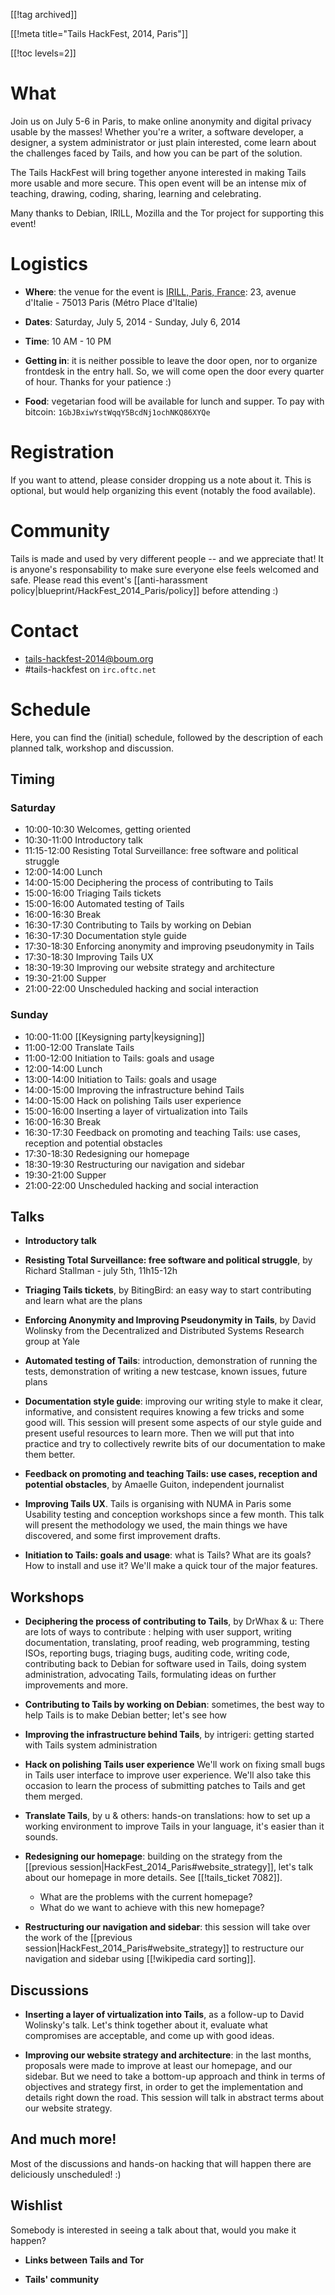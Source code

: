 [[!tag archived]]

[[!meta title="Tails HackFest, 2014, Paris"]]

[[!toc levels=2]]

What
====

Join us on July 5-6 in Paris, to make online anonymity and digital
privacy usable by the masses! Whether you're a writer, a software
developer, a designer, a system administrator or just plain
interested, come learn about the challenges faced by Tails, and how
you can be part of the solution.

The Tails HackFest will bring together anyone interested in making
Tails more usable and more secure. This open event will be an intense
mix of teaching, drawing, coding, sharing, learning and celebrating.

Many thanks to Debian, IRILL, Mozilla and the Tor project for
supporting this event!

Logistics
=========

* **Where**: the venue for the event is [IRILL, Paris,
  France](https://www.irill.org/about/information-for-guests):
  23, avenue d'Italie - 75013 Paris (Métro Place d'Italie)

* **Dates**: Saturday, July 5, 2014 - Sunday, July 6, 2014

* **Time**: 10 AM - 10 PM

* **Getting in**: it is neither possible to leave the door open, nor to
  organize frontdesk in the entry hall. So, we will come open the door
  every quarter of hour. Thanks for your patience :)

* **Food**: vegetarian food will be available for lunch and supper.
  To pay with bitcoin: `1GbJBxiwYstWqqY5BcdNj1ochNKQ86XYQe`

Registration
============

If you want to attend, please consider dropping us a note about it.
This is optional, but would help organizing this event (notably the food available).

Community
=========

Tails is made and used by very different people -- and we appreciate
that! It is anyone's responsability to make sure everyone else feels
welcomed and safe. Please read this event's [[anti-harassment
policy|blueprint/HackFest_2014_Paris/policy]] before attending :)

Contact
=======

* <tails-hackfest-2014@boum.org>
* \#tails-hackfest on `irc.oftc.net`

Schedule
========

Here, you can find the (initial) schedule, followed by the
description of each planned talk, workshop and discussion.

Timing
------

### Saturday

* 10:00-10:30 Welcomes, getting oriented
* 10:30-11:00 Introductory talk
* 11:15-12:00 Resisting Total Surveillance: free software and political struggle
* 12:00-14:00 Lunch
* 14:00-15:00 Deciphering the process of contributing to Tails
* 15:00-16:00 Triaging Tails tickets
* 15:00-16:00 Automated testing of Tails
* 16:00-16:30 Break
* 16:30-17:30 Contributing to Tails by working on Debian
* 16:30-17:30 Documentation style guide
* 17:30-18:30 Enforcing anonymity and improving pseudonymity in Tails
* 17:30-18:30 Improving Tails UX
* 18:30-19:30 Improving our website strategy and architecture
* 19:30-21:00 Supper
* 21:00-22:00 Unscheduled hacking and social interaction

### Sunday

* 10:00-11:00 [[Keysigning party|keysigning]]
* 11:00-12:00 Translate Tails
* 11:00-12:00 Initiation to Tails: goals and usage
* 12:00-14:00 Lunch
* 13:00-14:00 Initiation to Tails: goals and usage
* 14:00-15:00 Improving the infrastructure behind Tails
* 14:00-15:00 Hack on polishing Tails user experience
* 15:00-16:00 Inserting a layer of virtualization into Tails
* 16:00-16:30 Break
* 16:30-17:30 Feedback on promoting and teaching Tails: use cases, reception and potential obstacles
* 17:30-18:30 Redesigning our homepage
* 18:30-19:30 Restructuring our navigation and sidebar
* 19:30-21:00 Supper
* 21:00-22:00 Unscheduled hacking and social interaction

Talks
-----

* **Introductory talk**

* **Resisting Total Surveillance: free software and political struggle**, by Richard Stallman - july 5th, 11h15-12h

* **Triaging Tails tickets**, by BitingBird: an easy way to start contributing and learn what are the plans

* **Enforcing Anonymity and Improving Pseudonymity in Tails**, by
  David Wolinsky from the Decentralized and Distributed Systems
  Research group at Yale

* **Automated testing of Tails**: introduction, demonstration of
  running the tests, demonstration of writing a new testcase, known
  issues, future plans

* **Documentation style guide**: improving our writing style to make it
  clear, informative, and consistent requires knowing a few tricks and some good
  will. This session will present some aspects of our style guide and present
  useful resources to learn more. Then we will put that into practice and try to
  collectively rewrite bits of our documentation to make them better.

* **Feedback on promoting and teaching Tails: use cases, reception and
  potential obstacles**, by Amaelle Guiton, independent journalist

* **Improving Tails UX**. Tails is organising with NUMA in Paris some Usability testing and conception workshops since a few month. This talk will present the methodology we used, the main things we have discovered, and some first improvement drafts.

* **Initiation to Tails: goals and usage**: what is Tails? What are its goals? How to install and use it? We'll make a quick tour of the major features.

Workshops
---------

* **Deciphering the process of contributing to Tails**, by DrWhax & u: There are lots of ways to contribute : helping with user support, writing documentation, translating, proof reading, web programming, testing ISOs, reporting bugs, triaging bugs, auditing code, writing code, contributing back to Debian for software used in Tails, doing system administration, advocating Tails, formulating ideas on further improvements and more.

* **Contributing to Tails by working on Debian**: sometimes, the best
  way to help Tails is to make Debian better; let's see how

* **Improving the infrastructure behind Tails**, by intrigeri: getting started with Tails system administration

* **Hack on polishing Tails user experience** We'll work on fixing small bugs in Tails user interface to improve user experience. We'll also take this occasion to learn the process of submitting patches to Tails and get them merged.


* **Translate Tails**, by u & others: hands-on translations: how to set up a working environment to improve Tails in your language, it's easier than it sounds.

* **Redesigning our homepage**: building on the strategy from the [[previous
  session|HackFest_2014_Paris#website_strategy]], let's talk about our
  homepage in more details. See [[!tails_ticket 7082]].

  - What are the problems with the current homepage?
  - What do we want to achieve with this new homepage?

* **Restructuring our navigation and sidebar**: this session will take over the work  of the [[previous session|HackFest_2014_Paris#website_strategy]] to
   restructure our navigation and sidebar using [[!wikipedia card sorting]].

Discussions
-----------

* **Inserting a layer of virtualization into Tails**, as a follow-up
  to David Wolinsky's talk. Let's think together about it, evaluate
  what compromises are acceptable, and come up with good ideas.

<a id="website_strategy"></a>

* **Improving our website strategy and architecture**: in the last months,
  proposals were made to improve at least our homepage, and our sidebar. But we
  need to take a bottom-up approach and think in terms of objectives and
  strategy first, in order to get the implementation and details right down the
  road. This session will talk in abstract terms about our website strategy.

And much more!
--------------

Most of the discussions and hands-on hacking that will happen there
are deliciously unscheduled! :)

Wishlist
--------

Somebody is interested in seeing a talk about that, would you make it happen?

* **Links between Tails and Tor**

* **Tails' community**
